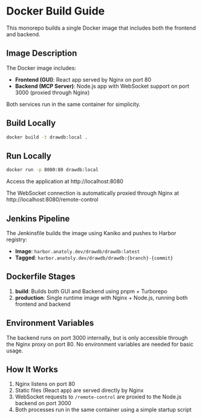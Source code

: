 # Docker Build Guide

This monorepo builds a single Docker image that includes both the frontend and backend.

## Image Description

The Docker image includes:
- **Frontend (GUI)**: React app served by Nginx on port 80
- **Backend (MCP Server)**: Node.js app with WebSocket support on port 3000 (proxied through Nginx)

Both services run in the same container for simplicity.

## Build Locally

```bash
docker build -t drawdb:local .
```

## Run Locally

```bash
docker run -p 8080:80 drawdb:local
```

Access the application at http://localhost:8080

The WebSocket connection is automatically proxied through Nginx at http://localhost:8080/remote-control

## Jenkins Pipeline

The Jenkinsfile builds the image using Kaniko and pushes to Harbor registry:

- **Image**: `harbor.anatoly.dev/drawdb/drawdb:latest`
- **Tagged**: `harbor.anatoly.dev/drawdb/drawdb:{branch}-{commit}`

## Dockerfile Stages

1. **build**: Builds both GUI and Backend using pnpm + Turborepo
2. **production**: Single runtime image with Nginx + Node.js, running both frontend and backend

## Environment Variables

The backend runs on port 3000 internally, but is only accessible through the Nginx proxy on port 80. No environment variables are needed for basic usage.

## How It Works

1. Nginx listens on port 80
2. Static files (React app) are served directly by Nginx
3. WebSocket requests to `/remote-control` are proxied to the Node.js backend on port 3000
4. Both processes run in the same container using a simple startup script
